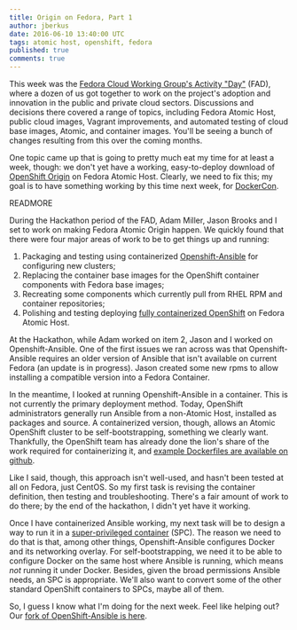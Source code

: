 ```yaml
---
title: Origin on Fedora, Part 1
author: jberkus
date: 2016-06-10 13:40:00 UTC
tags: atomic host, openshift, fedora
published: true
comments: true
---
```


This week was the [Fedora Cloud Working Group's Activity "Day"](https://fedoraproject.org/wiki/FAD_Cloud_WG_2016) (FAD), where a dozen of us got together to work on the project's adoption and innovation in the public and private cloud sectors.  Discussions and decisions there covered a range of topics, including Fedora Atomic Host, public cloud images, Vagrant improvements, and automated testing of cloud base images, Atomic, and container images. You'll be seeing a bunch of changes resulting from this over the coming months.

One topic came up that is going to pretty much eat my time for at least a week, though: we don't yet have a working, easy-to-deploy download of [OpenShift Origin](https://github.com/openshift/origin) on Fedora Atomic Host.  Clearly, we need to fix this; my goal is to have something working by this time next week, for [DockerCon](http://dockercon.com/).

READMORE

During the Hackathon period of the FAD, Adam Miller, Jason Brooks and I set to work on making Fedora Atomic Origin happen.  We quickly found that there were four major areas of work to be to get things up and running:

1. Packaging and testing using containerized [Openshift-Ansible](https://github.com/fedora-cloud/openshift-ansible/) for configuring new clusters;
2.  Replacing the container base images for the OpenShift container components with Fedora base images;
3. Recreating some components which currently pull from RHEL RPM and container repositories;
4. Polishing and testing deploying [fully containerized OpenShift](https://github.com/fedora-cloud/openshift-ansible/blob/master/README_CONTAINERIZED_INSTALLATION.md) on Fedora Atomic Host.

At the Hackathon, while Adam worked on item 2, Jason and I worked on Openshift-Ansible. One of the first issues we ran across was that Openshift-Ansible requires an older version of Ansible that isn't available on current Fedora (an update is in progress).  Jason created some new rpms to allow installing a compatible version into a Fedora Container.

In the meantime, I looked at running Openshift-Ansible in a container.  This is not currently the primary deployment method. Today, OpenShift administrators generally run Ansible from a non-Atomic Host, installed as packages and source.  A containerized version, though, allows an Atomic OpenShift cluster to be self-bootstrapping, something we clearly want.  Thankfully, the OpenShift team has already done the lion's share of the work required for containerizing it, and [example Dockerfiles are available on github](https://github.com/fedora-cloud/openshift-ansible/blob/master/Dockerfile).

Like I said, though, this approach isn't well-used, and hasn't been tested at all on Fedora, just CentOS.  So my first task is revising the container definition, then testing and troubleshooting.  There's a fair amount of work to do there; by the end of the hackathon, I didn't yet have it working.

Once I have containerized Ansible working, my next task will be to design a way to run it in a [super-privileged container](http://www.projectatomic.io/blog/2015/09/using-a-spc-to-troubleshoot-containers/) (SPC).  The reason we need to do that is that, among other things, Openshift-Ansible configures Docker and its networking overlay.  For self-bootstrapping, we need it to be able to configure Docker on the same host where Ansible is running, which means *not* running it under Docker.  Besides, given the broad permissions Ansible needs, an SPC is appropriate. We'll also want to convert some of the other standard OpenShift containers to SPCs, maybe all of them.

So, I guess I know what I'm doing for the next week.  Feel like helping out?  Our [fork of OpenShift-Ansible is here](https://github.com/fedora-cloud/openshift-ansible/).
